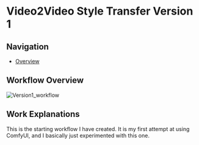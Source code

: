 # Video2Video Style Transfer Version 1

## Navigation
- [Overview](https://github.com/DaWelli/DIGCRE-project/blob/main/Video2Video/README.md)

## Workflow Overview
![Version1_workflow](https://github.com/user-attachments/assets/3db53a4d-b7c3-46d3-b046-61f1afaf3389)

## Work Explanations

This is the starting workflow I have created. It is my first attempt at using ComfyUI, and I basically just experimented with this one.
